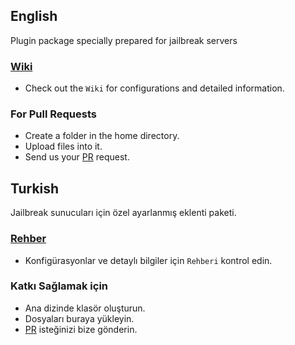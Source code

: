 ## English
Plugin package specially prepared for jailbreak servers

### [Wiki](https://github.com/SourcePawnX/Jailbreak/wiki)
- Check out the `Wiki` for configurations and detailed information.

### For Pull Requests
- Create a folder in the home directory.
- Upload files into it.
- Send us your [PR](https://github.com/SourcePawnX/Jailbreak/pulls) request.

## Turkish
Jailbreak sunucuları için özel ayarlanmış eklenti paketi.

### [Rehber](https://github.com/SourcePawnX/Jailbreak/wiki)
- Konfigürasyonlar ve detaylı bilgiler için `Rehberi` kontrol edin.

### Katkı Sağlamak için
- Ana dizinde klasör oluşturun.
- Dosyaları buraya yükleyin.
- [PR](https://github.com/SourcePawnX/Jailbreak/pulls) isteğinizi bize gönderin.
